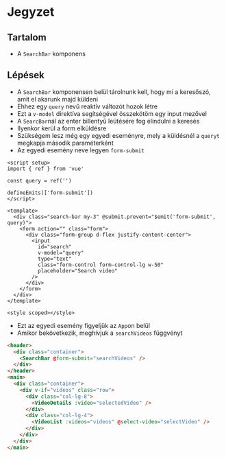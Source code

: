 # Jegyzet

## Tartalom

- A `SearchBar` komponens

## Lépések

- A `SearchBar` komponensen belül tárolnunk kell, hogy mi a keresőszó, amit el akarunk majd küldeni
- Ehhez egy `query` nevű reaktív változót hozok létre
- Ezt a `v-model` direktíva segítségével összekötöm egy input mezővel
- A `SearcBar`nál az enter billentyű leütésére fog elindulni a keresés
- Ilyenkor kerül a form elküldésre
- Szükségem lesz még egy egyedi eseményre, mely a küldésnél a `queryt` megkapja második paraméterként
- Az egyedi esemény neve legyen `form-submit`

```vue
<script setup>
import { ref } from 'vue'

const query = ref('')

defineEmits(['form-submit'])
</script>

<template>
  <div class="search-bar my-3" @submit.prevent="$emit('form-submit', query)">
    <form action="" class="form">
      <div class="form-group d-flex justify-content-center">
        <input
          id="search"
          v-model="query"
          type="text"
          class="form-control form-control-lg w-50"
          placeholder="Search video"
        />
      </div>
    </form>
  </div>
</template>

<style scoped></style>
```

- Ezt az egyedi esemény figyeljük az `App`on belül
- Amikor bekövetkezik, meghívjuk a `searchVideos` függvényt

```html
<header>
  <div class="container">
    <SearchBar @form-submit="searchVideos" />
  </div>
</header>
<main>
  <div class="container">
    <div v-if="videos" class="row">
      <div class="col-lg-8">
        <VideoDetails :video="selectedVideo" />
      </div>
      <div class="col-lg-4">
        <VideoList :videos="videos" @select-video="selectVideo" />
      </div>
    </div>
  </div>
</main>
```
